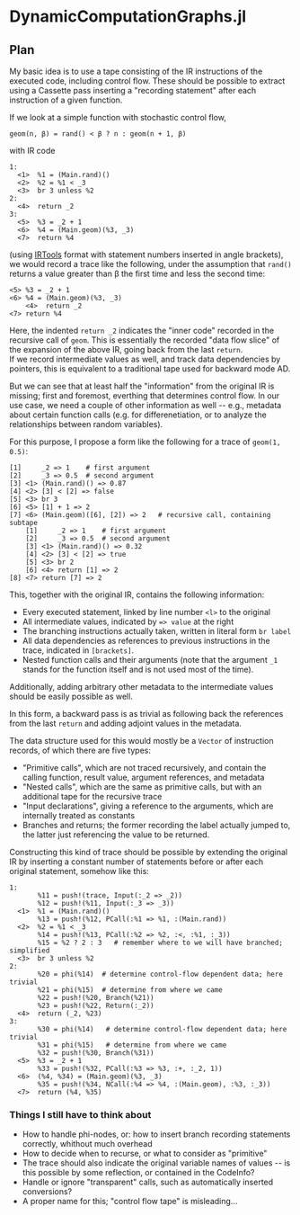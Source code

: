 # DynamicComputationGraphs.jl

## Plan

My basic idea is to use a tape consisting of the IR instructions of the executed code, including control flow.
These should be possible to extract using a Cassette pass inserting a "recording statement" after each instruction
of a given function.

If we look at a simple function with stochastic control flow, 

    geom(n, β) = rand() < β ? n : geom(n + 1, β)
    
with IR code

```
1:
  <1>  %1 = (Main.rand)()
  <2>  %2 = %1 < _3
  <3>  br 3 unless %2
2:
  <4>  return _2
3:
  <5>  %3 = _2 + 1
  <6>  %4 = (Main.geom)(%3, _3)
  <7>  return %4
```

(using [IRTools](https://github.com/MikeInnes/IRTools.jl) format with statement numbers inserted in angle brackets),
we would record a trace like the following,
under the assumption that `rand()` returns a value greater than β the first time and less the second time:
    
```
<5> %3 = _2 + 1
<6> %4 = (Main.geom)(%3, _3)
    <4>  return _2
<7> return %4
```

Here, the indented `return _2` indicates the "inner code" recorded in the recursive call of `geom`.  This is
essentially the recorded "data flow slice" of the expansion of the above IR, going back from the last `return`.  
If we record intermediate values as well, and track data dependencies by pointers, this is equivalent to a 
traditional tape used for backward mode AD.

But we can see that at least half the "information" from the original IR is missing; first and foremost, everthing 
that determines control flow.  In our use case, 
we need a couple of other information as well -- e.g., metadata about certain function calls (e.g. 
for differenetiation, or to analyze the relationships between random variables).

For this purpose, I propose a form like the following for a trace of `geom(1, 0.5)`:

```
[1]     _2 => 1    # first argument
[2]     _3 => 0.5  # second argument
[3] <1> (Main.rand)() => 0.87
[4] <2> [3] < [2] => false
[5] <3> br 3
[6] <5> [1] + 1 => 2
[7] <6> (Main.geom)([6], [2]) => 2   # recursive call, containing subtape
    [1]     _2 => 1    # first argument
    [2]     _3 => 0.5  # second argument
    [3] <1> (Main.rand)() => 0.32
    [4] <2> [3] < [2] => true
    [5] <3> br 2
    [6] <4> return [1] => 2
[8] <7> return [7] => 2
```

This, together with the original IR, contains the following information:

- Every executed statement, linked by line number `<l>` to the original
- All intermediate values, indicated by `=> value` at the right
- The branching instructions actually taken, written in literal form `br label`
- All data dependencies as references to previous instructions in the trace, indicated
  in `[brackets]`.
- Nested function calls and their arguments (note that the argument `_1` stands for the function itself and
  is not used most of the time).
  
Additionally, adding arbitrary other metadata to the intermediate values should be easily possible as well.

In this form, a backward pass is as trivial as following back the references from the last `return` and adding 
adjoint values in the metadata.

The data structure used for this would mostly be a `Vector` of instruction records, of which there are five types:

- "Primitive calls", which are not traced recursively, and contain the calling function, result value, argument 
  references, and metadata
- "Nested calls", which are the same as primitive calls, but with an additional tape for the recursive trace
- "Input declarations", giving a reference to the arguments, which are internally treated as constants
- Branches and returns; the former recording the label actually jumped to, the latter just referencing
  the value to be returned.
  
Constructing this kind of trace should be possible by extending the original IR by inserting a constant number of 
statements before or after each original statement, somehow like this:

```
1:
       %11 = push!(trace, Input(:_2 => _2))
       %12 = push!(%11, Input(:_3 => _3))
  <1>  %1 = (Main.rand)()
       %13 = push!(%12, PCall(:%1 => %1, :(Main.rand))
  <2>  %2 = %1 < _3
       %14 = push!(%13, PCall(:%2 => %2, :<, :%1, :_3))
       %15 = %2 ? 2 : 3   # remember where to we will have branched; simplified
  <3>  br 3 unless %2
2:
       %20 = phi(%14)  # determine control-flow dependent data; here trivial
       %21 = phi(%15)  # determine from where we came
       %22 = push!(%20, Branch(%21))
       %23 = push!(%22, Return(:_2))
  <4>  return (_2, %23)
3:
       %30 = phi(%14)   # determine control-flow dependent data; here trivial
       %31 = phi(%15)   # determine from where we came
       %32 = push!(%30, Branch(%31))
  <5>  %3 = _2 + 1
       %33 = push!(%32, PCall(:%3 => %3, :+, :_2, 1))
  <6>  (%4, %34) = (Main.geom)(%3, _3)
       %35 = push!(%34, NCall(:%4 => %4, :(Main.geom), :%3, :_3))
  <7>  return (%4, %35)
```

### Things I still have to think about

- How to handle phi-nodes, or: how to insert branch recording statements correctly, whithout much overhead
- How to decide when to recurse, or what to consider as "primitive"
- The trace should also indicate the original variable names of values -- is this possible by some
  reflection, or contained in the CodeInfo?
- Handle or ignore "transparent" calls, such as automatically inserted conversions?
- A proper name for this; "control flow tape" is misleading...


